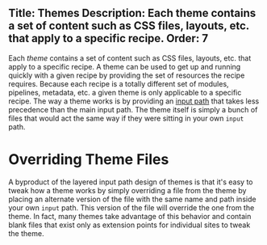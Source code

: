 Title: Themes
Description: Each theme contains a set of content such as CSS files, layouts, etc. that apply to a specific recipe.
Order: 7
---
Each *theme* contains a set of content such as CSS files, layouts, etc. that apply to a specific recipe. A theme can be used to get up and running quickly with a given recipe by providing the set of resources the recipe requires. Because each recipe is a totally different set of modules, pipelines, metadata, etc. a given theme is only applicable to a specific recipe. The way a theme works is by providing an [input path](/docs/concepts/io#input-paths) that takes less precedence than the main input path. The theme itself is simply a bunch of files that would act the same way if they were sitting in your own `input` path.

# Overriding Theme Files

A byproduct of the layered input path design of themes is that it's easy to tweak how a theme works by simply overriding a file from the theme by placing an alternate version of the file with the same name and path inside your own `input` path. This version of the file will override the one from the theme. In fact, many themes take advantage of this behavior and contain blank files that exist only as extension points for individual sites to tweak the theme.   